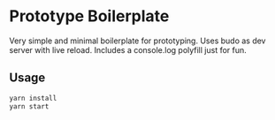 # Prototype Boilerplate

Very simple and minimal boilerplate for prototyping.
Uses budo as dev server with live reload.
Includes a console.log polyfill just for fun.

## Usage

```sh
yarn install
yarn start
```
